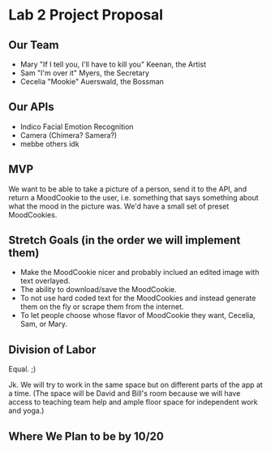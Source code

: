 # Lab 2 Project Proposal

## Our Team
  - Mary "If I tell you, I'll have to kill you" Keenan, the Artist
  - Sam "I'm over it" Myers, the Secretary
  - Cecelia "Mookie" Auerswald, the Bossman
 
## Our APIs
  - Indico Facial Emotion Recognition
  - Camera (Chimera? Samera?)
  - mebbe others idk

## MVP

We want to be able to take a picture of a person, send it to the API, and return a MoodCookie to the user, i.e. something that says something about what the mood in the picture was. We'd have a small set of preset MoodCookies.

## Stretch Goals (in the order we will implement them)
 - Make the MoodCookie nicer and probably inclued an edited image with text overlayed.
 - The ability to download/save the MoodCookie.
 - To not use hard coded text for the MoodCookies and instead generate them on the fly or scrape them from the internet.
 - To let people choose whose flavor of MoodCookie they want, Cecelia, Sam, or Mary.

## Division of Labor

Equal. ;)



Jk.
We will try to work in the same space but on different parts of the app at a time. (The space will be David and Bill's room because we will have access to teaching team help and ample floor space for independent work and yoga.) 

## Where We Plan to be by 10/20
